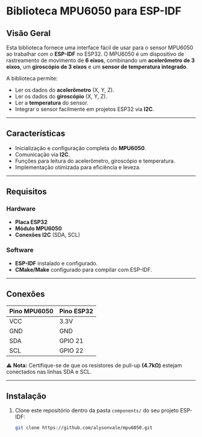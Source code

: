# **Biblioteca MPU6050 para ESP-IDF**

## **Visão Geral**
Esta biblioteca fornece uma interface fácil de usar para o sensor MPU6050 ao trabalhar com o **ESP-IDF** no ESP32. O MPU6050 é um dispositivo de rastreamento de movimento de **6 eixos**, combinando um **acelerômetro de 3 eixos**, um **giroscópio de 3 eixos** e um **sensor de temperatura integrado**.

A biblioteca permite:
- Ler os dados do **acelerômetro** (X, Y, Z).
- Ler os dados do **giroscópio** (X, Y, Z).
- Ler a **temperatura** do sensor.
- Integrar o sensor facilmente em projetos ESP32 via **I2C**.

---

## **Características**
- Inicialização e configuração completa do **MPU6050**.
- Comunicação via **I2C**.
- Funções para leitura do acelerômetro, giroscópio e temperatura.
- Implementação otimizada para eficiência e leveza.

---

## **Requisitos**

### **Hardware**
- **Placa ESP32**
- **Módulo MPU6050**
- **Conexões I2C** (SDA, SCL)

### **Software**
- **ESP-IDF** instalado e configurado.
- **CMake/Make** configurado para compilar com ESP-IDF.

---

## **Conexões**

| **Pino MPU6050** | **Pino ESP32** |
|------------------|----------------|
| VCC              | 3.3V           |
| GND              | GND            |
| SDA              | GPIO 21        |
| SCL              | GPIO 22        |

⚠️ **Nota:** Certifique-se de que os resistores de pull-up **(4.7kΩ)** estejam conectados nas linhas SDA e SCL.

---

## **Instalação**
1. Clone este repositório dentro da pasta `components/` do seu projeto ESP-IDF:
   ```bash
   git clone https://github.com/alysonvale/mpu6050.git
